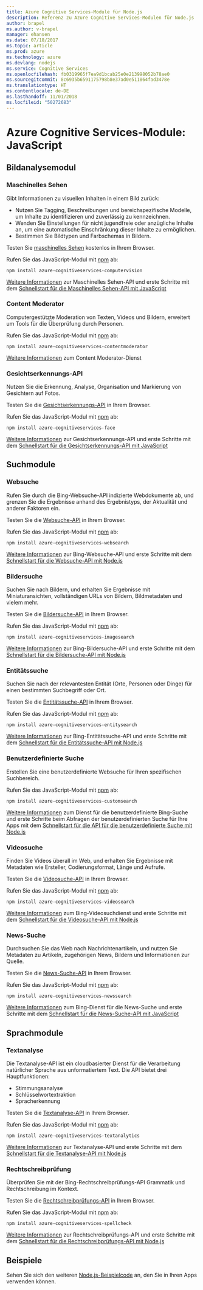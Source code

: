```yaml
---
title: Azure Cognitive Services-Module für Node.js
description: Referenz zu Azure Cognitive Services-Modulen für Node.js
author: brapel
ms.author: v-brapel
manager: ehansen
ms.date: 07/18/2017
ms.topic: article
ms.prod: azure
ms.technology: azure
ms.devlang: nodejs
ms.service: Cognitive Services
ms.openlocfilehash: fb0319965f7ea9d1bcab25e0e213998052b78ae0
ms.sourcegitcommit: 8c6935b6591175798b8e37ad0e511864fad3478e
ms.translationtype: HT
ms.contentlocale: de-DE
ms.lasthandoff: 11/01/2018
ms.locfileid: "50272683"
---
```

# <a name="javascript-azure-cognitive-services-modules"></a>Azure Cognitive Services-Module: JavaScript

## <a name="vision-modules"></a>Bildanalysemodul

### <a name="computer-vision"></a>Maschinelles Sehen 

Gibt Informationen zu visuellen Inhalten in einem Bild zurück:

- Nutzen Sie Tagging, Beschreibungen und bereichspezifische Modelle, um Inhalte zu identifizieren und zuverlässig zu kennzeichnen.
- Wenden Sie Einstellungen für nicht jugendfreie oder anzügliche Inhalte an, um eine automatische Einschränkung dieser Inhalte zu ermöglichen.
- Bestimmen Sie Bildtypen und Farbschemas in Bildern.

Testen Sie [maschinelles Sehen](https://azure.microsoft.com/services/cognitive-services/computer-vision/) kostenlos in Ihrem Browser.

Rufen Sie das JavaScript-Modul mit [npm](https://docs.npmjs.com/getting-started/installing-npm-packages-locally) ab:

```
npm install azure-cognitiveservices-computervision
```

[Weitere Informationen](/azure/cognitive-services/computer-vision/home) zur Maschinelles Sehen-API und erste Schritte mit dem [Schnellstart für die Maschinelles Sehen-API mit JavaScript](/azure/cognitive-services/computer-vision/quickstarts/javascript)

### <a name="content-moderator"></a>Content Moderator

Computergestützte Moderation von Texten, Videos und Bildern, erweitert um Tools für die Überprüfung durch Personen.

Rufen Sie das JavaScript-Modul mit [npm](https://docs.npmjs.com/getting-started/installing-npm-packages-locally) ab:

```
npm install azure-cognitiveservices-contentmoderator
```

[Weitere Informationen](/azure/cognitive-services/content-moderator/overview) zum Content Moderator-Dienst

### <a name="face-api"></a>Gesichtserkennungs-API

Nutzen Sie die Erkennung, Analyse, Organisation und Markierung von Gesichtern auf Fotos. 

Testen Sie die [Gesichtserkennungs-API](https://azure.microsoft.com/services/cognitive-services/face/) in Ihrem Browser.

Rufen Sie das JavaScript-Modul mit [npm](https://docs.npmjs.com/getting-started/installing-npm-packages-locally) ab:

```
npm install azure-cognitiveservices-face
```

[Weitere Informationen](/azure/cognitive-services/face/overview) zur Gesichtserkennungs-API und erste Schritte mit dem [Schnellstart für die Gesichtserkennungs-API mit JavaScript](/azure/cognitive-services/Face/quickstarts/javascript)

## <a name="search-modules"></a>Suchmodule

### <a name="web-search"></a>Websuche

Rufen Sie durch die Bing-Websuche-API indizierte Webdokumente ab, und grenzen Sie die Ergebnisse anhand des Ergebnistyps, der Aktualität und anderer Faktoren ein. 

Testen Sie die [Websuche-API](https://azure.microsoft.com/services/cognitive-services/bing-web-search-api/) in Ihrem Browser.

Rufen Sie das JavaScript-Modul mit [npm](https://docs.npmjs.com/getting-started/installing-npm-packages-locally) ab:

```
npm install azure-cognitiveservices-websearch
```

[Weitere Informationen](/azure/cognitive-services/bing-web-search/overview) zur Bing-Websuche-API und erste Schritte mit dem [Schnellstart für die Websuche-API mit Node.js](/azure/cognitive-services/bing-web-search/quickstarts/nodejs)

### <a name="image-search"></a>Bildersuche

Suchen Sie nach Bildern, und erhalten Sie Ergebnisse mit Miniaturansichten, vollständigen URLs von Bildern, Bildmetadaten und vielem mehr.

Testen Sie die [Bildersuche-API](https://azure.microsoft.com/services/cognitive-services/bing-image-search-api/) in Ihrem Browser.

Rufen Sie das JavaScript-Modul mit [npm](https://docs.npmjs.com/getting-started/installing-npm-packages-locally) ab:

```
npm install azure-cognitiveservices-imagesearch
```

[Weitere Informationen](/azure/cognitive-services/bing-image-search/overview) zur Bing-Bildersuche-API und erste Schritte mit dem [Schnellstart für die Bildersuche-API mit Node.js](/azure/cognitive-services/bing-image-search/quickstarts/nodejs)


### <a name="entity-search"></a>Entitätssuche

Suchen Sie nach der relevantesten Entität (Orte, Personen oder Dinge) für einen bestimmten Suchbegriff oder Ort.

Testen Sie die [Entitätssuche-API](https://azure.microsoft.com/services/cognitive-services/bing-entity-search-api/) in Ihrem Browser.

Rufen Sie das JavaScript-Modul mit [npm](https://docs.npmjs.com/getting-started/installing-npm-packages-locally) ab:

```
npm install azure-cognitiveservices-entitysearch
```

[Weitere Informationen](/azure/cognitive-services/bing-entities-search/search-the-web) zur Bing-Entitätssuche-API und erste Schritte mit dem [Schnellstart für die Entitätssuche-API mit Node.js](/azure/cognitive-services/bing-entities-search/quickstarts/nodejs)

### <a name="custom-search"></a>Benutzerdefinierte Suche

Erstellen Sie eine benutzerdefinierte Websuche für Ihren spezifischen Suchbereich.

Rufen Sie das JavaScript-Modul mit [npm](https://docs.npmjs.com/getting-started/installing-npm-packages-locally) ab:

```
npm install azure-cognitiveservices-customsearch
```

[Weitere Informationen](/azure/cognitive-services/bing-custom-search/) zum Dienst für die benutzerdefinierte Bing-Suche und erste Schritte beim Abfragen der benutzerdefinierten Suche für Ihre Apps mit dem [Schnellstart für die API für die benutzerdefinierte Suche mit Node.js](/azure/cognitive-services/bing-custom-search/call-endpoint-nodejs)

### <a name="video-search"></a>Videosuche

Finden Sie Videos überall im Web, und erhalten Sie Ergebnisse mit Metadaten wie Ersteller, Codierungsformat, Länge und Aufrufe.

Testen Sie die [Videosuche-API](https://azure.microsoft.com/services/cognitive-services/bing-video-search-api/) in Ihrem Browser.

Rufen Sie das JavaScript-Modul mit [npm](https://docs.npmjs.com/getting-started/installing-npm-packages-locally) ab:

```
npm install azure-cognitiveservices-videosearch
```

[Weitere Informationen](/azure/cognitive-services/bing-video-search/search-the-web) zum Bing-Videosuchdienst und erste Schritte mit dem [Schnellstart für die Videosuche-API mit Node.js](/azure/cognitive-services/bing-video-search/nodejs)


### <a name="news-search"></a>News-Suche

Durchsuchen Sie das Web nach Nachrichtenartikeln, und nutzen Sie Metadaten zu Artikeln, zugehörigen News, Bildern und Informationen zur Quelle.

Testen Sie die [News-Suche-API](https://azure.microsoft.com/services/cognitive-services/bing-news-search-api/) in Ihrem Browser.

Rufen Sie das JavaScript-Modul mit [npm](https://docs.npmjs.com/getting-started/installing-npm-packages-locally) ab:

```
npm install azure-cognitiveservices-newssearch
```

[Weitere Informationen](/azure/cognitive-services/bing-news-search/search-the-web) zum Bing-Dienst für die News-Suche und erste Schritte mit dem [Schnellstart für die News-Suche-API mit JavaScript](/azure/cognitive-services/bing-news-search/nodejs)


## <a name="language-modules"></a>Sprachmodule

### <a name="text-analytics"></a>Textanalyse 

Die Textanalyse-API ist ein cloudbasierter Dienst für die Verarbeitung natürlicher Sprache aus unformatiertem Text. Die API bietet drei Hauptfunktionen:

- Stimmungsanalyse
- Schlüsselwortextraktion
- Spracherkennung

Testen Sie die [Textanalyse-API](https://azure.microsoft.com/services/cognitive-services/text-analytics/) in Ihrem Browser.

Rufen Sie das JavaScript-Modul mit [npm](https://docs.npmjs.com/getting-started/installing-npm-packages-locally) ab:

```
npm install azure-cognitiveservices-textanalytics
```

[Weitere Informationen](/azure/cognitive-services/text-analytics/overview) zur Textanalyse-API und erste Schritte mit dem [Schnellstart für die Textanalyse-API mit Node.js](/azure/cognitive-services/text-analytics/quickstarts/nodejs)


### <a name="spell-check"></a>Rechtschreibprüfung

Überprüfen Sie mit der Bing-Rechtschreibprüfungs-API Grammatik und Rechtschreibung im Kontext.

Testen Sie die [Rechtschreibprüfungs-API](https://azure.microsoft.com/services/cognitive-services/spell-check/) in Ihrem Browser.

Rufen Sie das JavaScript-Modul mit [npm](https://docs.npmjs.com/getting-started/installing-npm-packages-locally) ab:

```
npm install azure-cognitiveservices-spellcheck
```

[Weitere Informationen](/azure/cognitive-services/bing-spell-check/proof-text) zur Rechtschreibprüfungs-API und erste Schritte mit dem [Schnellstart für die Rechtschreibprüfungs-API mit Node.js](/azure/cognitive-services/bing-spell-check/quickstarts/nodejs)

## <a name="samples"></a>Beispiele

Sehen Sie sich den weiteren [Node.js-Beispielcode](https://azure.microsoft.com/resources/samples/?platform=nodejs) an, den Sie in Ihren Apps verwenden können.

